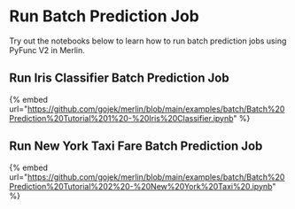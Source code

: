 # Run Batch Prediction Job

Try out the notebooks below to learn how to run batch prediction jobs using PyFunc V2 in Merlin.

## Run Iris Classifier Batch Prediction Job

{% embed url="https://github.com/gojek/merlin/blob/main/examples/batch/Batch%20Prediction%20Tutorial%201%20-%20Iris%20Classifier.ipynb" %}

## Run New York Taxi Fare Batch Prediction Job

{% embed url="https://github.com/gojek/merlin/blob/main/examples/batch/Batch%20Prediction%20Tutorial%202%20-%20New%20York%20Taxi%20.ipynb" %}